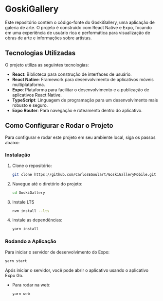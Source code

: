 # GoskiGallery

Este repositório contém o código-fonte do GoskiGallery, uma aplicação de galeria de arte.
O projeto é construído com React Native e Expo, focando em uma experiência de usuário rica e performática para visualização de obras de arte e informações sobre artistas.

## Tecnologias Utilizadas

O projeto utiliza as seguintes tecnologias:

- **React**: Biblioteca para construção de interfaces de usuário.
- **React Native**: Framework para desenvolvimento de aplicativos móveis multiplataforma.
- **Expo**: Plataforma para facilitar o desenvolvimento e a publicação de aplicativos React Native.
- **TypeScript**: Linguagem de programação para um desenvolvimento mais robusto e seguro.
- **Expo Router**: Para navegação e roteamento dentro do aplicativo.

## Como Configurar e Rodar o Projeto

Para configurar e rodar este projeto em seu ambiente local, siga os passos abaixo:

### Instalação

1. Clone o repositório:
   ```bash
   git clone https://github.com/CarlosEGoulart/GoskiGalleryMobile.git
   ```
2. Navegue até o diretório do projeto:
   ```bash
   cd GoskiGallery
   ```
3. Instale LTS
   ```bash
   nvm install --lts
   ```
4. Instale as dependências:
   ```bash
   yarn install
   ```

### Rodando a Aplicação

Para iniciar o servidor de desenvolvimento do Expo:

```bash
yarn start
```

Após iniciar o servidor, você pode abrir o aplicativo usando o aplicativo Expo Go.

- Para rodar na web:
  ```bash
  yarn web
  ```
